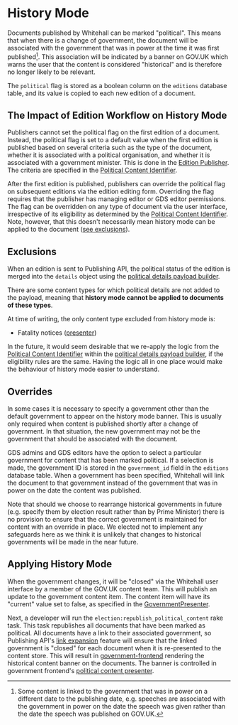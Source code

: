 # History Mode

Documents published by Whitehall can be marked "political". This means that when there is a change of government, the document will be associated with the government that was in power at the time it was first published[^1]. This association will be indicated by a banner on GOV.UK which warns the user that the content is considered "historical" and is therefore no longer likely to be relevant.

The `political` flag is stored as a boolean column on the `editions` database table, and its value is copied to each new edition of a document.

## The Impact of Edition Workflow on History Mode

Publishers cannot set the political flag on the first edition of a document. Instead, the political flag is set to a default value when the first edition is published based on several criteria such as the type of the document, whether it is associated with a political organisation, and whether it is associated with a government minister. This is done in the [Edition Publisher](../app/services/edition_publisher.rb). The criteria are specified in the [Political Content Identifier](../lib/political_content_identifier.rb).

After the first edition is published, publishers can override the political flag on subsequent editions via the edition editing form. Overriding the flag requires that the publisher has managing editor or GDS editor permissions. The flag can be overridden on any type of document via the user interface, irrespective of its eligibility as determined by the [Political Content Identifier](../lib/political_content_identifier.rb). Note, however, that this doesn't necessarily mean history mode can be applied to the document ([see exclusions](#exclusions)).

## Exclusions

When an edition is sent to Publishing API, the political status of the edition is merged into the `details` object using the [political details payload builder](../app/presenters/publishing_api/payload_builder/political_details.rb).

There are some content types for which political details are not added to the payload, meaning that **history mode cannot be applied to documents of these types**.

At time of writing, the only content type excluded from history mode is:

- Fatality notices ([presenter](../app/presenters/publishing_api/fatality_notice_presenter.rb))

In the future, it would seem desirable that we re-apply the logic from the [Political Content Identifier](../lib/political_content_identifier.rb) within the [political details payload builder](../app/presenters/publishing_api/payload_builder/political_details.rb), if the eligibility rules are the same. Having the logic all in one place would make the behaviour of history mode easier to understand.

## Overrides

In some cases it is necessary to specify a government other than the default government to appear on the history mode banner. This is usually only required when content is published shortly after a change of government. In that situation, the new government may not be the government that should be associated with the document.

GDS admins and GDS editors have the option to select a particular government for content that has been marked political. If a selection is made, the government ID is stored in the `government_id` field in the `editions` database table. When a government has been specified, Whitehall will link the document to that government instead of the government that was in power on the date the content was published.

Note that should we choose to rearrange historical governments in future (e.g. specify them by election result rather than by Prime Minister) there is no provision to ensure that the correct government is maintained for content with an override in place. We elected not to implement any safeguards here as we think it is unlikely that changes to historical governments will be made in the near future.

## Applying History Mode

When the government changes, it will be "closed" via the Whitehall user interface by a member of the GOV.UK content team. This will publish an update to the government content item. The content item will have its "current" value set to false, as specified in the [GovernmentPresenter](../app/presenters/publishing_api/government_presenter.rb).

Next, a developer will run the `election:republish_political_content` rake task. This task republishes all documents that have been marked as political. All documents have a link to their associated government, so Publishing API's [link expansion](https://docs.publishing.service.gov.uk/repos/publishing-api/link-expansion.html) feature will ensure that the linked government is "closed" for each document when it is re-presented to the content store. This will result in [government-frontend](https://github.com/alphagov/government-frontend) rendering the historical content banner on the documents. The banner is controlled in government frontend's [political content presenter](https://github.com/alphagov/government-frontend/blob/a643a4a9175af953e5683ee2ca5464ec384ed28e/app/presenters/content_item/political.rb#L19).

[^1]: Some content is linked to the government that was in power on a different date to the publishing date, e.g. speeches are associated with the government in power on the date the speech was given rather than the date the speech was published on GOV.UK.
